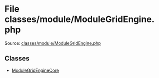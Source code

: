 File classes/module/ModuleGridEngine.php
=========

Source: [classes/module/ModuleGridEngine.php](https://github.com/PrestaShop/PrestaShop/blob/1.5.5.0/classes/module/ModuleGridEngine.php)


Classes
-------

* [ModuleGridEngineCore](class.ModuleGridEngineCore.md)

